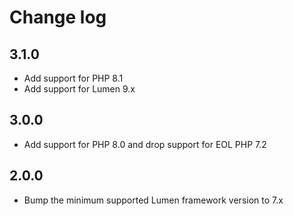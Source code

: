 # Change log

## 3.1.0

* Add support for PHP 8.1
* Add support for Lumen 9.x

## 3.0.0

* Add support for PHP 8.0 and drop support for EOL PHP 7.2

## 2.0.0

* Bump the minimum supported Lumen framework version to 7.x
